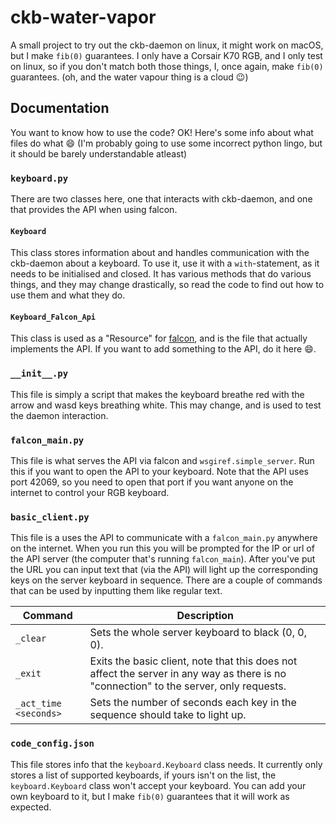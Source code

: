 # ckb-water-vapor
A small project to try out the ckb-daemon on linux, it might work on macOS, but I make `fib(0)` guarantees.
I only have a Corsair K70 RGB, and I only test on linux, so if you don't match both those things, I, once again, make `fib(0)` guarantees.
(oh, and the water vapour thing is a cloud :wink:)

## Documentation
You want to know how to use the code?
OK! Here's some info about what files do what :smile:
(I'm probably going to use some incorrect python lingo, but it should be barely understandable atleast)

### `keyboard.py`
There are two classes here, one that interacts with ckb-daemon, and one that provides the API when using falcon.


#### `Keyboard`
This class stores information about and handles communication with the ckb-daemon about a keyboard. To use it, use it with a `with`-statement, as it needs to be initialised and closed. It has various methods that do various things, and they may change drastically, so read the code to find out how to use them and what they do.


#### `Keyboard_Falcon_Api`
This class is used as a "Resource" for [falcon](https://falconframework.org/), and is the file that actually implements the API. If you want to add something to the API, do it here :smile:.


### `__init__.py`
This file is simply a script that makes the keyboard breathe red with the arrow and wasd keys breathing white. This may change, and is used to test the daemon interaction.


### `falcon_main.py`
This file is what serves the API via falcon and `wsgiref.simple_server`. Run this if you want to open the API to your keyboard. Note that the API uses port 42069, so you need to open that port if you want anyone on the internet to control your RGB keyboard.


### `basic_client.py`
This file is a uses the API to communicate with a `falcon_main.py` anywhere on the internet. When you run this you will be prompted for the IP or url of the API server (the computer that's running `falcon_main`). After you've put the URL you can input text that (via the API) will light up the corresponding keys on the server keyboard in sequence. There are a couple of commands that can be used by inputting them like regular text.

|Command|Description|
|---|---|
|`_clear`|Sets the whole server keyboard to black (0, 0, 0).|
|`_exit`|Exits the basic client, note that this does not affect the server in any way as there is no "connection" to the server, only requests.|
|`_act_time <seconds>`|Sets the number of seconds each key in the sequence should take to light up.|


### `code_config.json`
This file stores info that the `keyboard.Keyboard` class needs. It currently only stores a list of supported keyboards, if yours isn't on the list, the `keyboard.Keyboard` class won't accept your keyboard. You can add your own keyboard to it, but I make `fib(0)` guarantees that it will work as expected.

